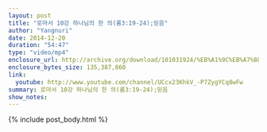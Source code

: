 ```yaml
---
layout: post
title: "로마서 10강 하나님의 한 의(롬3:19-24);믿음"
author: "Yangnuri"
date: 2014-12-20
duration: "54:47"
type: "video/mp4"
enclosure_url: http://archive.org/download/101031924/%EB%A1%9C%EB%A7%88%EC%84%9C%2010%EA%B0%95%20%ED%95%98%EB%82%98%EB%8B%98%EC%9D%98%20%ED%95%9C%20%EC%9D%98%28%EB%A1%AC3_19-24.mp4
enclosure_bytes_size: 135,387,860 
link:
  youtube: http://www.youtube.com/channel/UCcx23KhkV_-P7ZygYCq8wFw
summary: 로마서 10강 하나님의 한 의(롬3:19-24);믿음
show_notes:
---
```


{% include post_body.html %}

